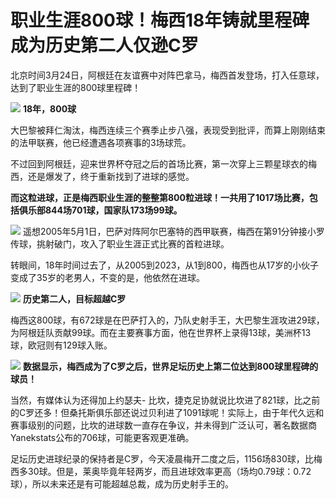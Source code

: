 # 职业生涯800球！梅西18年铸就里程碑 成为历史第二人仅逊C罗

北京时间3月24日，阿根廷在友谊赛中对阵巴拿马，梅西首发登场，打入任意球，达到了职业生涯的800球里程碑！

![](https://inews.gtimg.com/news_bt/OeIkidz4eEUb4NlS0xugSJPsply8ZQyf-ub7vL5FdDj7sAA/1000)
**18年，800球**

大巴黎被拜仁淘汰，梅西连续三个赛季止步八强，表现受到批评，而算上刚刚结束的法甲联赛，他已经遭遇各项赛事的3场球荒。

不过回到阿根廷，迎来世界杯夺冠之后的首场比赛，第一次穿上三颗星球衣的梅西，还是爆发了，终于重新找到了进球的感觉。

**而这粒进球，正是梅西职业生涯的整整第800粒进球！一共用了1017场比赛，包括俱乐部844场701球，国家队173场99球。**

![](https://inews.gtimg.com/news_bt/OP0Gm99BfOQRzhQzgVIgMWF6ixQeeKSNiHUvJ3GPPGXgMAA/1000)
遥想2005年5月1日，巴萨对阵阿尔巴塞特的西甲联赛，梅西在第91分钟接小罗传球，挑射破门，攻入了职业生涯正式比赛的首粒进球。

转眼间，18年时间过去了，从2005到2023，从1到800，梅西也从17岁的小伙子变成了35岁的老男人，不变的是，他依然在进球。

![](https://inews.gtimg.com/news_bt/O3mv_rjFF8haqCZKnz0R7Mw40wtQQraCaPDBCTiyIDgNoAA/1000)
**历史第二人，目标超越C罗**

梅西这800球，有672球是在巴萨打入的，乃队史射手王，大巴黎生涯攻进29球，为阿根廷队贡献99球。而在主要赛事方面，他在世界杯上录得13球，美洲杯13球，欧冠则有129球入账。

![](https://inews.gtimg.com/news_bt/OVICKCyfaF8g-_JdxmJgeAfRWFgEOIONobQ2ejIYce7ykAA/1000)
**数据显示，梅西成为了C罗之后，世界足坛历史上第二位达到800球里程碑的球员！**

当然，有媒体认为还得加上约瑟夫-
比坎，捷克足协就说比坎进了821球，比之前的C罗还多！但桑托斯俱乐部还说过贝利进了1091球呢！实际上，由于年代久远和赛事级别的问题，比坎的进球数一直存在争议，并未得到广泛认可，著名数据商Yanekstats公布的706球，可能更客观更准确。

足坛历史进球纪录的保持者是C罗，今天凌晨梅开二度之后，1156场830球，比梅西多30球。但是，莱奥毕竟年轻两岁，而且进球效率更高（场均0.79球：0.72球），所以未来还是有可能超越总裁，成为历史射手王的。

